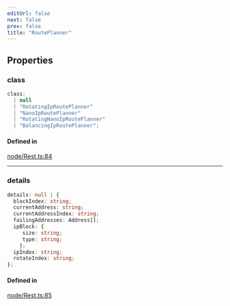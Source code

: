 ```yaml
---
editUrl: false
next: false
prev: false
title: "RoutePlanner"
---
```


## Properties

<a id="class" name="class"></a>

### class

```ts
class: 
  | null
  | "RotatingIpRoutePlanner"
  | "NanoIpRoutePlanner"
  | "RotatingNanoIpRoutePlanner"
  | "BalancingIpRoutePlanner";
```

#### Defined in

[node/Rest.ts:84](https://github.com/shipgirlproject/shoukaku/blob/761f40f7c0b54473070fa1c40602d1504a8bf167/src/node/Rest.ts#L84)

***

<a id="details" name="details"></a>

### details

```ts
details: null | {
  blockIndex: string;
  currentAddress: string;
  currentAddressIndex: string;
  failingAddresses: Address[];
  ipBlock: {
     size: string;
     type: string;
    };
  ipIndex: string;
  rotateIndex: string;
};
```

#### Defined in

[node/Rest.ts:85](https://github.com/shipgirlproject/shoukaku/blob/761f40f7c0b54473070fa1c40602d1504a8bf167/src/node/Rest.ts#L85)
